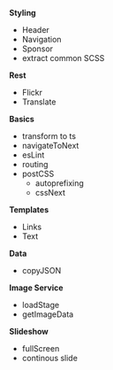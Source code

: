 
**Styling**
- Header
- Navigation
- Sponsor
- extract common SCSS


**Rest**
- Flickr 
- Translate

**Basics**
- transform to ts
- navigateToNext
- esLint
- routing
- postCSS
  - autoprefixing
  - cssNext
  
**Templates**
- Links
- Text

**Data**
- copyJSON

**Image Service**
- loadStage
- getImageData

**Slideshow**
- fullScreen
- continous slide

